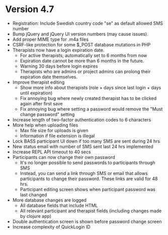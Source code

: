 # Version 4.7

 - Registration: Include Swedish country code "se" as default allowed SMS number
 - Bump jQuery and jQuery UI version numbers (may cause issues).
 - Add proper MIME type for .m4a files
 - CSRF-like protection for some $_POST database mutations in PHP
 - Therapists now have a login expiration date.
    - For active therapists, automatically set to 6 months from now
    - Expiration date cannot be more than 6 months in the future.
    - Warning 30 days before login expires
    - Therapists who are admins or project admins can prolong their expiration date themselves.
 - Improve therapist editing
    - Show more info about therapists (role + days since last login + days until expiration)
    - Fix annoying bug where newly created therapist has to be clicked again after first save
    - Fix annoying bug where setting a password would remove the "Must change password" setting
 - Increase length of two-factor authentication codes to 6 characters
 - More help when uploading files
    - Max file size for uploads is given
    - Information if file extension is illegal
 - Lock BASS participant UI down if too many SMS are sent during 24 hrs
 - New status email with number of SMS sent last 24 hrs implemented
 - Increase REPL API timeout to 40 secs
 - Participants can now change their own password
    - It's no longer possible to send passwords to participants through SMS
    - Instead, you can send a link through SMS or email that allows participants to
      change their password. These links are valid for 48 hrs.
    - Participant editing screen shows when participant password was last changed
 - More database changes are logged
    - All database fields that include HTML
    - All relevant participant and therapist fields (including changes made by clojure app)
 - Double authentication screen is shown before password change screen
 - Increase complexity of QuickLogin ID
